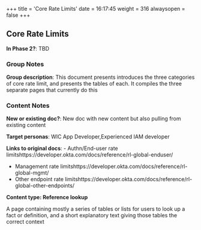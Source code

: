 +++
title = 'Core Rate Limits'
date = 16:17:45
weight = 316
alwaysopen = false
+++

## Core Rate Limits

**In Phase 2?**: TBD


### Group Notes

**Group description**: This document presents introduces the three categories of core rate limit, and presents the tables of each. It compiles the three separate pages that currently do this 

### Content Notes

**New or existing doc?**: New doc with new content but also pulling from existing content

**Target personas**: WIC App Developer,Experienced IAM developer

**Links to original docs**: - Authn/End-user rate limitshttps://developer.okta.com/docs/reference/rl-global-enduser/
- Management rate limitshttps://developer.okta.com/docs/reference/rl-global-mgmt/
- Other endpoint rate limitshttps://developer.okta.com/docs/reference/rl-global-other-endpoints/

**Content type: Reference lookup**

A page containing mostly a series of tables or lists for users to look up a fact or definition, and a short explanatory text giving those tables the correct context


